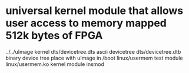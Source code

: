 # universal kernel module that allows user access to memory mapped 512k bytes of FPGA

../../uImage		kernel
dts/devicetree.dts	ascii devicetree
dts/devicetree.dtb	binary device tree place with uImage in /boot
linux/usermem		test module
linux/usermem.ko	kernel module insmod <file>
